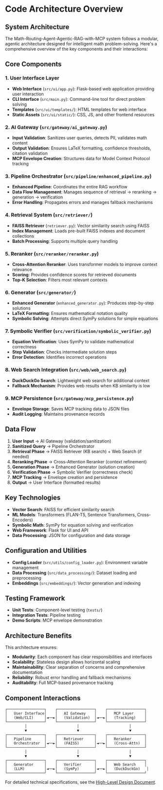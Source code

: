 # Code Architecture Overview

## System Architecture

The Math-Routing-Agent-Agentic-RAG-with-MCP system follows a modular, agentic architecture designed for intelligent math problem-solving. Here's a comprehensive overview of the key components and their interactions:

## Core Components

### 1. User Interface Layer
- **Web Interface** (`src/ui/app.py`): Flask-based web application providing user interaction
- **CLI Interface** (`src/main.py`): Command-line tool for direct problem solving
- **Templates** (`src/ui/templates/`): HTML templates for web interface
- **Static Assets** (`src/ui/static/`): CSS, JS, and other frontend resources

### 2. AI Gateway (`src/gateway/ai_gateway.py`)
- **Input Validation**: Sanitizes user queries, detects PII, validates math content
- **Output Validation**: Ensures LaTeX formatting, confidence thresholds, citation validation
- **MCP Envelope Creation**: Structures data for Model Context Protocol tracking

### 3. Pipeline Orchestrator (`src/pipeline/enhanced_pipeline.py`)
- **Enhanced Pipeline**: Coordinates the entire RAG workflow
- **Data Flow Management**: Manages sequence of retrieval → reranking → generation → verification
- **Error Handling**: Propagates errors and manages fallback mechanisms

### 4. Retrieval System (`src/retriever/`)
- **FAISS Retriever** (`retriever.py`): Vector similarity search using FAISS
- **Index Management**: Loads pre-built FAISS indexes and document collections
- **Batch Processing**: Supports multiple query handling

### 5. Reranker (`src/reranker/reranker.py`)
- **Cross-Attention Reranker**: Uses transformer models to improve context relevance
- **Scoring**: Provides confidence scores for retrieved documents
- **Top-K Selection**: Filters most relevant contexts

### 6. Generator (`src/generator/`)
- **Enhanced Generator** (`enhanced_generator.py`): Produces step-by-step solutions
- **LaTeX Formatting**: Ensures mathematical notation quality
- **Symbolic Solving**: Attempts direct SymPy solutions for simple equations

### 7. Symbolic Verifier (`src/verification/symbolic_verifier.py`)
- **Equation Verification**: Uses SymPy to validate mathematical correctness
- **Step Validation**: Checks intermediate solution steps
- **Error Detection**: Identifies incorrect operations

### 8. Web Search Integration (`src/web/web_search.py`)
- **DuckDuckGo Search**: Lightweight web search for additional context
- **Fallback Mechanism**: Provides web results when KB similarity is low

### 9. MCP Persistence (`src/gateway/mcp_persistence.py`)
- **Envelope Storage**: Saves MCP tracking data to JSON files
- **Audit Logging**: Maintains provenance records

## Data Flow

1. **User Input** → AI Gateway (validation/sanitization)
2. **Sanitized Query** → Pipeline Orchestrator
3. **Retrieval Phase** → FAISS Retriever (KB search) + Web Search (if needed)
4. **Reranking Phase** → Cross-Attention Reranker (context refinement)
5. **Generation Phase** → Enhanced Generator (solution creation)
6. **Verification Phase** → Symbolic Verifier (correctness check)
7. **MCP Tracking** → Envelope creation and persistence
8. **Output** → User Interface (formatted results)

## Key Technologies

- **Vector Search**: FAISS for efficient similarity search
- **ML Models**: Transformers (FLAN-T5, Sentence Transformers, Cross-Encoders)
- **Symbolic Math**: SymPy for equation solving and verification
- **Web Framework**: Flask for UI and API
- **Data Processing**: JSON for configuration and data storage

## Configuration and Utilities

- **Config Loader** (`src/utils/config_loader.py`): Environment variable management
- **Data Processing** (`src/data_processing/`): Dataset loading and preprocessing
- **Embeddings** (`src/embeddings/`): Vector generation and indexing

## Testing Framework

- **Unit Tests**: Component-level testing (`tests/`)
- **Integration Tests**: Pipeline testing
- **Demo Scripts**: MCP envelope demonstration

## Architecture Benefits

This architecture ensures:
- **Modularity**: Each component has clear responsibilities and interfaces
- **Scalability**: Stateless design allows horizontal scaling
- **Maintainability**: Clear separation of concerns and comprehensive documentation
- **Reliability**: Robust error handling and fallback mechanisms
- **Auditability**: Full MCP-based provenance tracking

## Component Interactions

```
┌─────────────────┐    ┌─────────────────┐    ┌─────────────────┐
│   User Interface│    │   AI Gateway    │    │   MCP Layer     │
│   (Web/CLI)     │◄──►│   (Validation)  │◄──►│   (Tracking)    │
└─────────────────┘    └─────────────────┘    └─────────────────┘
         │                       │                       │
         ▼                       ▼                       ▼
┌─────────────────┐    ┌─────────────────┐    ┌─────────────────┐
│   Pipeline      │    │   Retriever     │    │   Reranker      │
│   Orchestrator  │◄──►│   (FAISS)       │◄──►│   (Cross-Attn)  │
└─────────────────┘    └─────────────────┘    └─────────────────┘
         │                       │                       │
         ▼                       ▼                       ▼
┌─────────────────┐    ┌─────────────────┐    ┌─────────────────┐
│   Generator     │    │   Verifier      │    │   Web Search    │
│   (LLM)         │◄──►│   (SymPy)       │◄──►│   (DuckDuckGo)   │
└─────────────────┘    └─────────────────┘    └─────────────────┘
```

For detailed technical specifications, see the [High-Level Design Document](https://docs.google.com/document/d/1EXAMPLE_LINK_HERE/edit?usp=sharing).
